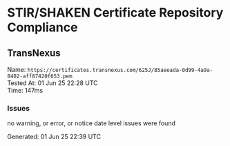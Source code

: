 # STIR/SHAKEN Certificate Repository Compliance

## TransNexus

Name: `https://certificates.transnexus.com/625J/85aeeada-0d99-4a9a-8402-aff87420f653.pem`\
Tested At: 01 Jun 25 22:28 UTC\
Time: 147ms

### Issues

no warning, or error, or notice date level issues were found

Generated: 01 Jun 25 22:39 UTC